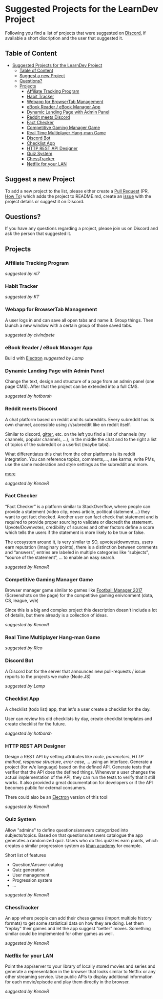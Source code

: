 # Suggested Projects for the LearnDev Project
Following you find a list of projects that were suggested on [Discord](https://discordapp.com/invite/erPjG7C), if available a short discription and the user that suggested it.

## Table of Content
<!-- TOC -->

- [Suggested Projects for the LearnDev Project](#suggested-projects-for-the-learndev-project)
    - [Table of Content](#table-of-content)
    - [Suggest a new Project](#suggest-a-new-project)
    - [Questions?](#questions)
    - [Projects](#projects)
        - [Affiliate Tracking Program](#affiliate-tracking-program)
        - [Habit Tracker](#habit-tracker)
        - [Webapp for BrowserTab Management](#webapp-for-browsertab-management)
        - [eBook Reader / eBook Manager App](#ebook-reader--ebook-manager-app)
        - [Dynamic Landing Page with Admin Panel](#dynamic-landing-page-with-admin-panel)
        - [Reddit meets Discord](#reddit-meets-discord)
        - [Fact Checker](#fact-checker)
        - [Competitive Gaming Manager Game](#competitive-gaming-manager-game)
        - [Real Time Multiplayer Hang-man Game](#real-time-multiplayer-hang-man-game)
        - [Discord Bot](#discord-bot)
        - [Checklist App](#checklist-app)
        - [HTTP REST API Designer](#http-rest-api-designer)
        - [Quiz System](#quiz-system)
        - [ChessTracker](#chesstracker)
        - [Netflix for your LAN](#netflix-for-your-lan)

<!-- /TOC -->

## Suggest a new Project
To add a new project to the list, please either create a [Pull Request](https://help.github.com/articles/creating-a-pull-request/) (PR, [How To](https://www.digitalocean.com/community/tutorials/how-to-create-a-pull-request-on-github)) which adds the project to README.md, create an [issue](https://help.github.com/articles/about-issues/) with the project details or suggest it on Discord. 

## Questions?
If you have any questions regarding a project, please join us on Discord and ask the person that suggested it.

## Projects

### Affiliate Tracking Program
*suggested by nl7*

### Habit Tracker
*suggested by KT*

### Webapp for BrowserTab Management
A user logs in and can save all open tabs and name it. Group things. Then launch a new window with a certain group of those saved tabs.

*suggested by clvlndpete*

### eBook Reader / eBook Manager App
Build with [Electron](https://electron.atom.io/)
*suggested by Lamp*

### Dynamic Landing Page with Admin Panel
Change the text, design and structure of a page from an admin panel (one page CMS). After that the project can be extended into a full CMS.

*suggested by hotborsh*

### Reddit meets Discord
A chat platform based on reddit and its subreddits. Every subreddit has its own channel, accessible using /r/subreddit like on reddit itself.

Similar to discord, [gitter](https://gitter.im), etc. on the left you find a list of channels (my channels, popular channels, …), in the middle the chat and to the right a list of topics of the subreddit or a userlist (maybe tabs).

What differentiates this chat from the other platforms is its reddit integration. You can reference topics, comments,..., see karma, write PMs, use the same moderation and style settings as the subreddit and more.

[more](https://docs.google.com/document/d/1hb39B-J7yMui0yYrsQi9VGPurZ8BJpZXI08xFi8oZ08/edit?usp=sharing)

*suggested by KenavR*

### Fact Checker
“Fact Checker” is a platform similar to StackOverflow, where people can provide a statement (video clip, news article, political statement,...) they want to get fact checked. Another user can fact check that statement and is required to provide proper sourcing to validate or discredit the statement. Upvote/Downvotes, credibility of sources and other factors define a score which tells the users if the statement is more likely to be true or false.

The ecosystem around it, is very similar to SO, upvotes/downvotes, users earn reputation (imaginary points), there is a distinction between comments and “answers”, entries are labeled in multiple categories like “subjects”, “source of the statement”, … to enable an easy search.

*suggested by KenavR*

### Competitive Gaming Manager Game
Browser manager game similar to games like [Football Manager 2017](http://www.footballmanager.com/games/football-manager-2017) (Screenshots on the page) for the competitive gaming enivronment (dota, CS, league, w/e)

Since this is a big and complex project this description doesn't include a lot of details, but there already is a collection of ideas.

*suggested by KenavR*

### Real Time Multiplayer Hang-man Game
*suggested by Rico*

### Discord Bot
A Discord bot for the server that announces new pull-requests / issue reports to the projects we make (Node.JS)

*suggested by Lamp*

### Checklist App
A checklist (todo list) app, that let's a user create a checklist for the day.

User can review his old checklists by day, create checklist templates and create checklist for the future.

*suggested by hotborsh*

### HTTP REST API Designer
Design a REST API by setting attributes like *route*, *parameters*, *HTTP method*, *response structure*, *error case*, ... using an interface. Generate a project (for w/e language) based on the defined API. Generate tests that verifier that the API does the defined things. Whenever a user changes the actual implementation of the API, they can run the tests to verify that it still works. It also provided a great documentation for developers or if the API becomes public for external consumers.

There could also be an [Electron](https://electron.atom.io/) version of this tool

*suggested by KenavR*

### Quiz System
Allow "admins" to define questions/answers categorized into subjects/topics. Based on that questions/answers catalogue the app generates a randomized quiz. Users who do this quizzes earn points, which creates a similar progression system as [khan academy](https://www.khanacademy.org/) for example.

Short list of features

* Question/Answer catalog
* Quiz generation
* User management
* Progression system
* ...

*suggested by KenavR*

### ChessTracker
An app where people can add their chess games (import multiple history formats) to get some statistical data on how they are doing. Let them "replay" their games and let the app suggest "better" moves. Something similar could be implemented for other games as well. 

*suggested by KenavR*

### Netflix for your LAN
Point the app/server to your library of locally stored movies and series and generate a representation in the browser that looks similar to Netflix or any other streaming service. Use public APIs to display additional information for each movie/episode and play them directly in the browser.

*suggested by KenavR*